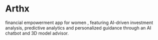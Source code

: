 # Arthx
financial empowerment app for women , featuring AI-driven investment analysis, predictive analytics and personalized guidance through an AI chatbot and 3D model advisor.
